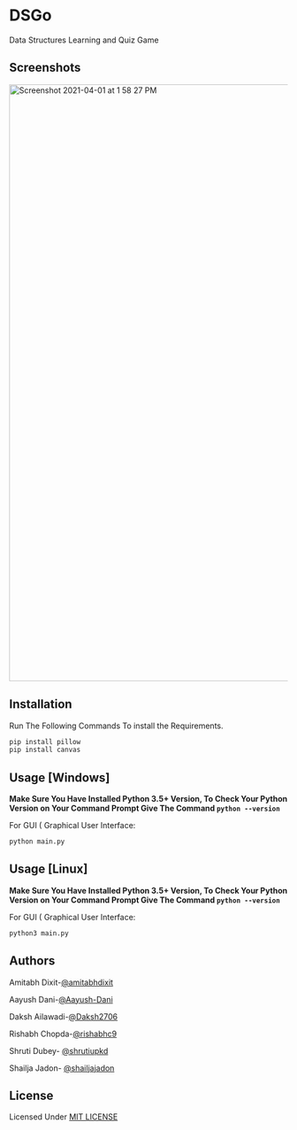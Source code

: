 # DSGo
Data Structures Learning and Quiz Game

## Screenshots
<img width="1079" alt="Screenshot 2021-04-01 at 1 58 27 PM" src="https://user-images.githubusercontent.com/61555936/113273735-92f5e580-92fa-11eb-9a85-6a399c980140.png">

## Installation
Run The Following Commands To install the Requirements.
```bash
pip install pillow
pip install canvas
```

## Usage [Windows]
**Make Sure You Have Installed Python 3.5+ Version, To Check Your Python Version on Your Command Prompt Give The Command ```python --version```**

For GUI ( Graphical User Interface:
```bash
python main.py
```

## Usage [Linux]
**Make Sure You Have Installed Python 3.5+ Version, To Check Your Python Version on Your Command Prompt Give The Command ```python --version```**

For GUI ( Graphical User Interface:
```bash
python3 main.py
```
## Authors
Amitabh Dixit-[@amitabhdixit](https://github.com/amitabhdixit)

Aayush Dani-[@Aayush-Dani](https://github.com/Aayush-Dani)

Daksh Ailawadi-[@Daksh2706](https://github.com/Daksh2706)

Rishabh Chopda-[@rishabhc9](https://github.com/rishabhc9)

Shruti Dubey- [@shrutiupkd](https://github.com/shrutiupkd)

Shailja Jadon- [@shailjajadon](https://github.com/shailjajadon)

## License

Licensed Under [MIT LICENSE](LICENSE)
